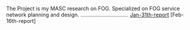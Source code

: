 The Project is my MASC research on FOG. Specialized on FOG service network planning and design.
................................
[Jan-31th-report](https://drive.google.com/file/d/0BxlgPvs36uwKeWZjaWs4YzhtQlE/view?usp=sharing)
[Feb-16th-report]
